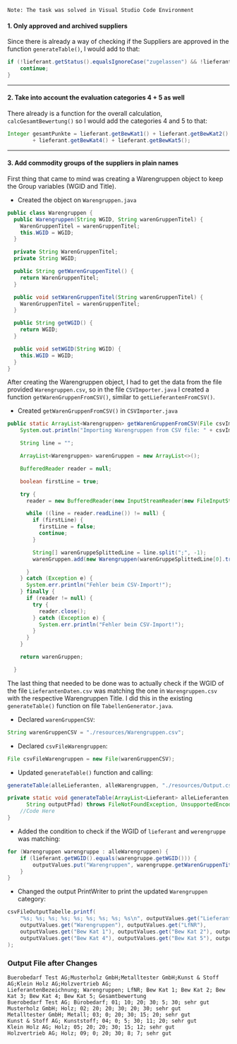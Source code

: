 `Note: The task was solved in Visual Studio Code Environment`

#### 1. Only approved and archived suppliers

Since there is already a way of checking if the Suppliers are approved in the function `generateTable()`, I would add to that:

```java
if (!lieferant.getStatus().equalsIgnoreCase("zugelassen") && !lieferant.getStatus().equalsIgnoreCase("archiviert")) {
    continue;
}
```

---

#### 2. Take into account the evaluation categories 4 + 5 as well

There already is a function for the overall calculation, `calcGesamtBewertung()` so I would add the categories 4 and 5 to that:

```java
Integer gesamtPunkte = lieferant.getBewKat1() + lieferant.getBewKat2() + lieferant.getBewKat3()
        + lieferant.getBewKat4() + lieferant.getBewKat5();
```

---

#### 3. Add commodity groups of the suppliers in plain names

First thing that came to mind was creating a Warengruppen object to keep the Group variables (WGID and Title).

- Created the object on `Warengruppen.java`

```java
public class Warengruppen {
  public Warengruppen(String WGID, String warenGruppenTitel) {
    WarenGruppenTitel = warenGruppenTitel;
    this.WGID = WGID;
  }

  private String WarenGruppenTitel;
  private String WGID;

  public String getWarenGruppenTitel() {
    return WarenGruppenTitel;
  }

  public void setWarenGruppenTitel(String warenGruppenTitel) {
    WarenGruppenTitel = warenGruppenTitel;
  }

  public String getWGID() {
    return WGID;
  }

  public void setWGID(String WGID) {
    this.WGID = WGID;
  }
}
```

After creating the Warengruppen object, I had to get the data from the file provided `Warengruppen.csv`, so in the file `CSVImporter.java` I created a function `getWarenGruppenFromCSV()`, similar to `getLieferantenFromCSV()`.

- Created `getWarenGruppenFromCSV()` in `CSVImporter.java`

```java
public static ArrayList<Warengruppen> getWarenGruppenFromCSV(File csvImportFileWarengruppen) {
    System.out.println("Importing Warengruppen from CSV file: " + csvImportFileWarengruppen.getAbsolutePath());

    String line = "";

    ArrayList<Warengruppen> warenGruppen = new ArrayList<>();

    BufferedReader reader = null;

    boolean firstLine = true;

    try {
      reader = new BufferedReader(new InputStreamReader(new FileInputStream(csvImportFileWarengruppen), "UTF-8"));

      while ((line = reader.readLine()) != null) {
        if (firstLine) {
          firstLine = false;
          continue;
        }

        String[] warenGruppeSplittedLine = line.split(";", -1);
        warenGruppen.add(new Warengruppen(warenGruppeSplittedLine[0].trim(), warenGruppeSplittedLine[1].trim()));

      }
    } catch (Exception e) {
      System.err.println("Fehler beim CSV-Import!");
    } finally {
      if (reader != null) {
        try {
          reader.close();
        } catch (Exception e) {
          System.err.println("Fehler beim CSV-Import!");
        }
      }
    }

    return warenGruppen;

  }
```

The last thing that needed to be done was to actually check if the WGID of the file `LieferantenDaten.csv` was matching the one in `Warengruppen.csv` with the respective Warengruppen Title. I did this in the existing `generateTable()` function on file `TabellenGenerator.java`.

- Declared `warenGruppenCSV`:

```java
String warenGruppenCSV = "./resources/Warengruppen.csv";
```

- Declared `csvFileWarengruppen`:

```java
File csvFileWarengruppen = new File(warenGruppenCSV);
```

- Updated `generateTable()` function and calling:

```java
generateTable(alleLieferanten, alleWarengruppen, "./resources/Output.csv");
```

```java
private static void generateTable(ArrayList<Lieferant> alleLieferanten, ArrayList<Warengruppen> alleWarengruppen,
      String outputPfad) throws FileNotFoundException, UnsupportedEncodingException {
    //Code Here
}
```

- Added the condition to check if the WGID of `lieferant` and `werengruppe` was matching:

```java
for (Warengruppen warengruppe : alleWarengruppen) {
    if (lieferant.getWGID().equals(warengruppe.getWGID())) {
        outputValues.put("Warengruppen", warengruppe.getWarenGruppenTitel());
    }
}
```

- Changed the output PrintWriter to print the updated `Warengruppen` category:

```java
csvFileOutputTabelle.printf(
    "%s; %s; %s; %s; %s; %s; %s; %s; %s\n", outputValues.get("LieferantenBezeichnung"),
    outputValues.get("Warengruppen"), outputValues.get("LfNR"),
    outputValues.get("Bew Kat 1"), outputValues.get("Bew Kat 2"), outputValues.get("Bew Kat 3"),
    outputValues.get("Bew Kat 4"), outputValues.get("Bew Kat 5"), outputValues.get("Gesamtbewertung")
);
```

### Output File after Changes

```csv
Buerobedarf Test AG;Musterholz GmbH;Metalltester GmbH;Kunst & Stoff AG;Klein Holz AG;Holzvertrieb AG;
LieferantenBezeichnung; Warengruppen; LfNR; Bew Kat 1; Bew Kat 2; Bew Kat 3; Bew Kat 4; Bew Kat 5; Gesamtbewertung
Buerobedarf Test AG; Bürobedarf; 01; 10; 20; 30; 5; 30; sehr gut
Musterholz GmbH; Holz; 02; 20; 20; 30; 20; 30; sehr gut
Metalltester GmbH; Metall; 03; 0; 20; 30; 15; 20; sehr gut
Kunst & Stoff AG; Kunststoff; 04; 0; 5; 30; 11; 20; sehr gut
Klein Holz AG; Holz; 05; 20; 20; 30; 15; 12; sehr gut
Holzvertrieb AG; Holz; 09; 0; 20; 30; 8; 7; sehr gut

```
